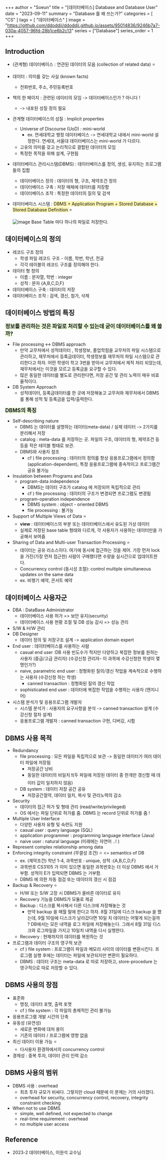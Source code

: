+++
author = "Soeun"
title = "[데이터베이스] Database and Database User"
date = "2023-09-11"
summary = "Database 를 왜 쓰는가?"
categories = [
    "CS"
]
tags = [
    "데이터베이스"
]
image = "https://github.com/ddoddii/ddoddii.github.io/assets/95014836/9246b7a7-030a-4057-96fd-28b1ce6b2c13"
series = ["Database"]
series_order = 1
+++

## Introduction
- (관계형) 데이터베이스 : 연관된 데이터의 모음 (collection of related data) ⭐️
- 데이터 : 의미를 갖는 사실 (known facts)
	- 전화번호, 주소, 주민등록번호
- 책의 한 페이지 : 관련된 데이터의 모임 -> 데이터베이스인가 ? 아니다 ! 
	- -> 내포된 성질 정의 필요 
- 관계형 데이터베이스의 성질 : Implicit properties
	- Universe of Discourse (UoD) : mini-world 
		- ex. 연세대학교 행정 데이터베이스 -> 연세대학교 내에서 mini-world 설정한다. 연세대, 서울대 데이터베이스는 mini-world 가 다르다. 
	- 고유의 의미를 갖고 논리적으로 결합된 데이터의 모임
	- 특정한 목적을 위해 설계, 구현됨 
- 데이터베이스 관리시스템(DBMS) : 데이터베이스를 정의, 생성, 유지하는 프로그램들의 집합
	- 데이터베이스 정의 : 데이터의 형, 구조, 제약조건 정의
	- 데이터베이스 구축 : 저장 매체에 데이터를 저장함 
	- 데이터베이스 조작 : 특정한 데이터의 질의 및 검색
- 데이터베이스 시스템 : <span style="background-color:#fff5b1"> DBMS + Application Program + Stored Database + Stored Database Definition </span>⭐️ 

	![image](https://github.com/ddoddii/ddoddii.github.io/assets/95014836/975bd098-92ba-4420-8dc7-3b713448e3d7)
Base Table 마다 하나의 파일로 저장한다. 

## 데이터베이스의 정의
- 레코드 구조 정의 
	- 학생 파일 레코드 구조 - 이름, 학번, 학년, 전공
	- 각각 테이블의 레코드 구조를 정의해야 한다.
- 데이터 형 정의
	- 이름 : 문자열, 학번 : integer
	- 성적 : 문자 {A,B,C,D,F}
- 데이터베이스 구축 : 데이터의 저장
- 데이터베이스 조작 : 검색, 갱신, 첨가, 삭제 

## 데이터베이스 방법의 특징 
 <span style="font-size:120%"><span style="background-color: #EBFFDA">**정보를 관리하는 것은 파일로 처리할 수 있는데 굳이 데이터베이스를 왜 쓸까?**</span></span> 
- File processing <-> DBMS approach 
	- 만약 교무처에서 성적데이터 , 학생정보, 졸업학점을 교무처의 파일 시스템으로 관리하고, 재무처에서 등록금데이터, 학생정보를 재무처의 파일 시스템으로 관리한다고 하자. 어떤 학생이 학고 3번을 받아서 교무처에서 제적 처리 되었는데, 재무처에서는 이것을 모르고 등록금을 요구할 수 있다. 
	- 많은 동일한 데이터를 별도로 관리한다면, 저장 공간 및 관리 노력이 매우 비효율적이다. 
- DB System Approach
	- 성적데이터, 등록금데이터를 한 곳에 저장해놓고 교무처와 재무처에서 DBMS를 통해 성적 및 등록금을 입력/출력한다. 

<span style="font-size:120%"><span style="background-color: #EBFFDA">**DBMS의 특징**</span></span> 
- Self-describing nature 
	- DBMS 는 데이터를 설명하는 데이터(meta-data) / 실제 데이터  -> 2가지를 분리해서 저장
	- catalog : meta-data 를 저장하는 곳. 파일의 구조, 데이터의 형, 제약조건 등등을 작은 테이블 형태로 보관. 
	- DBMS와 사용자 참조
		- cf ) file processing : 데이터의 정의를 항상 응용프로그램에서 정의함 (application-dependent), 특정 응용프로그램에 종속적이고 프로그램간 공유 불가능 
- Insulation between Programs and Data 
	- program-data independence 
		- DBMS는 데이터 구조가 catalog 에 저장되어 독립적으로 관리
		- cf ) file processing : 데이터의 구조가 변경되면 프로그램도 변경됨
	- program-operation independence
		- DBMS system : object - oriented DBMS
		- file processing : 불가능
- Support of Multiple Views of Data ⭐️
	- **view** : 데이터베이스의 부분 또는 데이터베이스에서 유도된 가상 데이터
	- 실제로 저장된 base table 형태와 다르게, 각 사용자가 사용하는 데이터만을 가공해서 보여줌
- Sharing of Data and Multi-user Transaction Processing  ⭐️
	- 데이터는 공유 리소스이다. 여기에 동시에 접근하는 것을 제어. 가장 먼저 lock 을 가진(가장 먼저 접근한) 사람이 구매했다면 수량을 실시간으로 업데이트한다. 
	- Concurrency control (동시성 조절): control multiple simultaneous updates on the same data
	- ex. 비행기 예약, 콘서트 예약
## 데이터베이스 사용자군 
- DBA : DataBase Administrator
	- 데이터베이스 사용 허가 => 보안 유지(security)
	- 데이터베이스 사용 현황 조절 및 DB 성능 감시 => 성능 관리
- S/W & H/W 관리
- DB Designer
	- 데이터 정의 및 저장구조 설계 -> application domain expert
- End user : 데이터베이스를 사용하는 사람
	- casual end user :DB 사용 빈도수가 적지만 다양하고 복잡한 정보를 원하는 사용자 (중급/고급 관리자) (수강신청 관리자- 이 과목에 수강신청한 학생이 몇명인가?)
	- naive, parametric end user : 정형화된 질의/갱신 작업을 계속적으로 수행하는 사용자 (수강신청 하는 학생)
		- canned transaction : 정형화된 질의 갱신 작업
	- sophisticated end user : 데이터에 복잡한 작업을 수행하는 사용자 (엔지니어)
- 시스템 분석가 및 응용프로그램 개발자
	- 시스템 분석가 : 사용자의 요구사항을 분석 -> canned transaction 설계 (수강신청 절차 설계)
	- 응용프로그램 개발자 : canned transaction 구현, 디버깅, 시험

## DBMS 사용 목적
- Redundancy
	- file processing : 모든 파일을 독립적으로 보관 -> 동일한 데이터가 여러 데이터 파일에 저장됨
		- 저장공간 낭비
		- 동일한 데이터의 비일치 ❗️(두 파일에 저장된 데이터 중 한개만 갱신할 때 데이터 값이 일치하지 않음) 
	- DB system : 데이터 저장 공간 공유
		- 저장공간절약, 데이터 일치, 복사 및 관리노력의 감소
- Security
	- 데이터의 접근 허가 및 형태 관리 (read/write/privileged)
	- OS 에서는 파일 단위로 허가를 줌. DBMS 는 record 단위로 허가를 줌 ! 
- Multiple User Interface 
	- 다양한 사용자 유형 및 숙련도 지원
	- casual user : query language (SQL)
	- application programmer : programming language interface (Java)
	- naive user : natural language (미래에는 자연어 ..! )
- Represent complex relationship among data
- Enforcing integrity constraint (무결성 조건) ⭐️ <= semantics of DB  
	- ex. (제약조건) 학년 1-4, 과목번호 : unique, 성적 :{A,B,C,D,F}
	- 과목번호 CS3105 가 이미 있으면 동일한 과목번호는 더 이상 DBMS 에서 거부함. 성적이 E가 입력되면 DBMS 는 거부함. 
	- DBMS 에 의한 자동 점검 또는 데이터의 갱신 시 점검
- Backup & Recovery ⭐️
	- H/W 또는 S/W 고장 시 DBMS가 올바른 데이터로 유지
	- Recovery 기능을 DBMS가 모듈로 제공
	- Backup : 디스크를 복사해서 다른 디스크에 저장해놓는 것
		- 만약 backup 을 매월 말에 한다고 하자. 8월 31일에 디스크 backup 을 했는데, 9월 10일에 디스크가 날라갔다면 10일 치 데이터는 어떻게 되는걸까 ? DB에서는 모든 내역을 로그 파일에 저장해놓는다. 그래서 8월 31일 디스크와 로그파일을 가지고 10일치 내역을 다시 실행한다. 
	- Recovery  : 현재까지의 데이터를 복원하는 것
- 프로그램과 데이터 구조의 영구적 보관
	- cf ) file system : 프로그램이 파일과 메모리 사이의 데이터를 변환시킨다. 프로그램 실행 후에는 데이터는 파일에 보관되지만 변환이 필요하다.
	- DBMS : 데이터 구조는 meta-data 로 따로 저장하고, store-procedure 는 영구적으로 따로 저장할 수 있다. 

## DBMS 사용의 장점 
- 표준화
	- 명칭, 데이터 포맷, 출력 포맷 
	- cf ) file system : 각 파일의 총체적인 관리 불가능 
- 응용프로그램 개발 시간의 단축 
- 유동성 (유연성)
	- 새로운 변화에 대처 용이 
	- 기존의 데이터 / 프로그램에 영향 없음
- 최신 데이터 이용 가능 ⭐️
	- 다사용자 환경하에서의 concurrency control
- 경제성 : 중복 투자, 데이터 관리 인력 감소 

## DBMS 사용의 범위
- DBMS 사용 : overhead
	- 최초 투자 규모가 비싸다. 그렇지만 cloud 때문에 이 문제는 거의 사라졌다. 
	- overhead for security, concurrency control, recovery, integrity constraint checking
- When not to use DBMS
	- simple, well defined, not expected to change
	- real-time requirement : overhead 
	- no multiple user access


## Reference
- 2023-2 데이터베이스, 이원석 교수님
